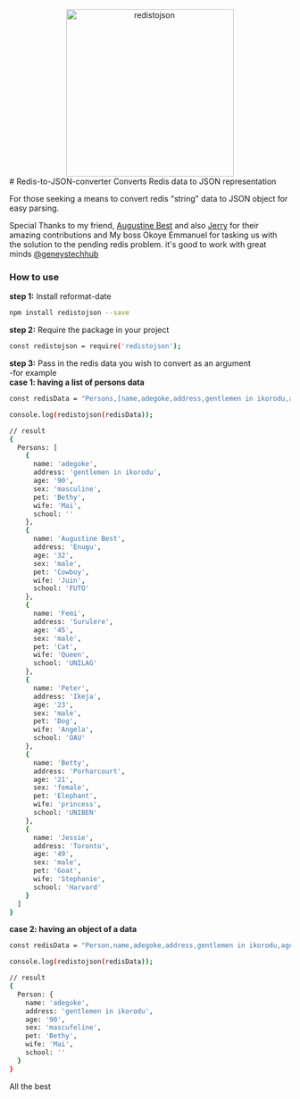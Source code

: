 <div align="center">
    <img src="https://res.cloudinary.com/wrightway/image/upload/v1582575333/redistojson.png" alt="redistojson" width="300"/>
</div>
# Redis-to-JSON-converter
Converts Redis data to JSON representation

For those seeking a means to convert redis "string" data to JSON object for easy parsing.

Special Thanks to my friend, [Augustine Best](https://twitter.com/augustinebest_) and also [Jerry](https://twitter.com/lovinjerry004) for their amazing contributions and My boss Okoye Emmanuel for tasking us with the solution to the pending redis problem. it's good to work with great minds [@geneystechhub](https://twitter.com/genesystechhub)

### **How to use**
**step 1:** Install reformat-date
```bash
npm install redistojson --save
```
**step 2:** Require the package in your project
```bash
const redistojson = require('redistojson');
```
**step 3:** Pass in the redis data you wish to convert as an argument <br>
-for example <br>
**case 1: having a list of persons data**
```bash
const redisData = "Persons,[name,adegoke,address,gentlemen in ikorodu,age,90,sex,masculine,pet,Bethy,wife,Mai,school,],[name,Augustine Best,address,Enugu,age,32,sex,male,pet,Cowboy,wife,Juin,school,FUTO],[name,Femi,address,Surulere,age,45,sex,male,pet,Cat,wife,Queen,school,UNILAG],[name,Peter,address,Ikeja,age,23,sex,male,pet,Dog,wife,Angela,school,OAU],[name,Betty,address,Porharcourt,age,21,sex,female,pet,Elephant,wife,princess,school,UNIBEN],[name,Jessie,address,Toronto,age,49,sex,male,pet,Goat,wife,Stephanie,school,Harvard]";

console.log(redistojson(redisData));

// result 
{
  Persons: [
    {
      name: 'adegoke',
      address: 'gentlemen in ikorodu',
      age: '90',
      sex: 'masculine',
      pet: 'Bethy',
      wife: 'Mai',
      school: ''
    },
    {
      name: 'Augustine Best',
      address: 'Enugu',
      age: '32',
      sex: 'male',
      pet: 'Cowboy',
      wife: 'Juin',
      school: 'FUTO'
    },
    {
      name: 'Femi',
      address: 'Surulere',
      age: '45',
      sex: 'male',
      pet: 'Cat',
      wife: 'Queen',
      school: 'UNILAG'
    },
    {
      name: 'Peter',
      address: 'Ikeja',
      age: '23',
      sex: 'male',
      pet: 'Dog',
      wife: 'Angela',
      school: 'OAU'
    },
    {
      name: 'Betty',
      address: 'Porharcourt',
      age: '21',
      sex: 'female',
      pet: 'Elephant',
      wife: 'princess',
      school: 'UNIBEN'
    },
    {
      name: 'Jessie',
      address: 'Toronto',
      age: '49',
      sex: 'male',
      pet: 'Goat',
      wife: 'Stephanie',
      school: 'Harvard'
    }
  ]
}
```

**case 2: having an object of a data**<br>
```bash
const redisData = "Person,name,adegoke,address,gentlemen in ikorodu,age,90,sex,mascufeline,pet,Bethy,wife,Mai,school,";

console.log(redistojson(redisData)); 

// result
{
  Person: {
    name: 'adegoke',
    address: 'gentlemen in ikorodu',
    age: '90',
    sex: 'mascufeline',
    pet: 'Bethy',
    wife: 'Mai',
    school: ''
  }
}
```

All the best 
